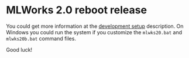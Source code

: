 # MLWorks 2.0 reboot release

You could get more information at the [development setup](https://github.com/Ravenbrook/mlworks/wiki/Development-Setup) description.
On Windows you could run the system if you customize the `mlwks20.bat` and `mlwks20b.bat` command files.

Good luck!

